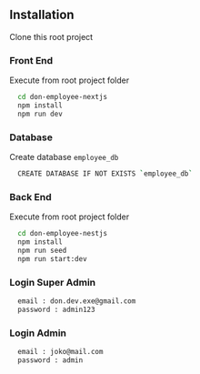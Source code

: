 
## Installation

Clone this root project

### Front End

Execute from root project folder
```bash
  cd don-employee-nextjs
  npm install
  npm run dev
```
### Database
Create database `employee_db`
```bash
  CREATE DATABASE IF NOT EXISTS `employee_db`
```
### Back End
Execute from root project folder
```bash
  cd don-employee-nestjs
  npm install
  npm run seed
  npm run start:dev
```

### Login Super Admin

```bash
  email : don.dev.exe@gmail.com
  password : admin123
```
### Login Admin

```bash
  email : joko@mail.com
  password : admin
```

